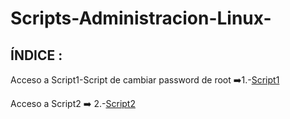 # Scripts-Administracion-Linux-

## ÍNDICE :
Acceso a Script1-Script de cambiar password de root
➡️1.-[Script1](https://github.com/Moisesmart/wget/blob/main/1.-Introducción.md)

 Acceso a Script2 ➡️
 2.-[Script2](https://github.com/Moisesmart/Scripts-Administracion-Linux-/blob/main/Ejecucionproceso)
 
